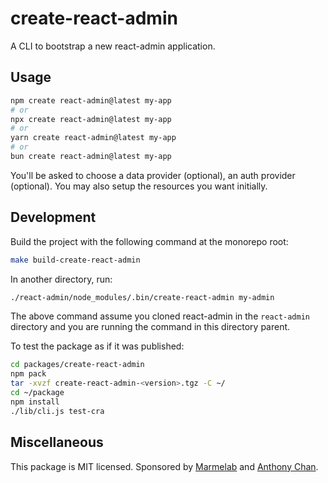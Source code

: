 # create-react-admin

A CLI to bootstrap a new react-admin application.

## Usage

```sh
npm create react-admin@latest my-app
# or
npx create react-admin@latest my-app
# or
yarn create react-admin@latest my-app
# or
bun create react-admin@latest my-app
```

You'll be asked to choose a data provider (optional), an auth provider (optional). You may also setup the resources you want initially.

## Development

Build the project with the following command at the monorepo root:

```sh
make build-create-react-admin
```

In another directory, run:

```sh
./react-admin/node_modules/.bin/create-react-admin my-admin
```

The above command assume you cloned react-admin in the `react-admin` directory and you are running the command in this directory parent.

To test the package as if it was published:

```sh
cd packages/create-react-admin
npm pack
tar -xvzf create-react-admin-<version>.tgz -C ~/
cd ~/package
npm install
./lib/cli.js test-cra
```

## Miscellaneous

This package is MIT licensed. Sponsored by [Marmelab](https://marmelab.com) and [Anthony Chan](https://github.com/ckanthony).